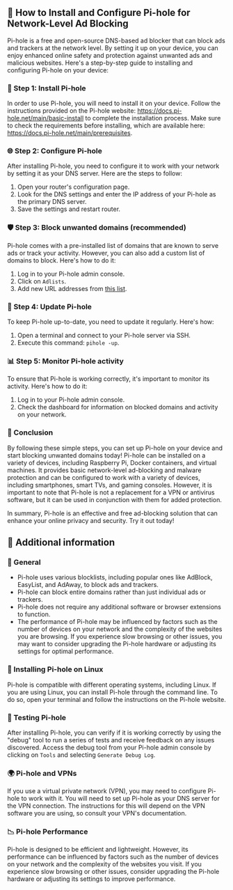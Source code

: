 <!-- [[> SEO
###### Title: How to Install and Configure Pi-hole
###### Description: test1
###### Tags: 1, 2, 3, 4
###### Canonical: /viewer/tutorials/How_to_install_Pi-hole
]]> -->

## 🍒 How to Install and Configure Pi-hole for Network-Level Ad Blocking
Pi-hole is a free and open-source DNS-based ad blocker that can block ads and trackers at the network level.
By setting it up on your device, you can enjoy enhanced online safety and protection against unwanted ads and malicious websites.
Here's a step-by-step guide to installing and configuring Pi-hole on your device:

### 🔧 Step 1: Install Pi-hole
In order to use Pi-hole, you will need to install it on your device.
Follow the instructions provided on the Pi-hole website: https://docs.pi-hole.net/main/basic-install to complete the installation process.
Make sure to check the requirements before installing, which are available here: https://docs.pi-hole.net/main/prerequisites.

### 🌐 Step 2: Configure Pi-hole
After installing Pi-hole, you need to configure it to work with your network by setting it as your DNS server.
Here are the steps to follow:
1. Open your router's configuration page.
2. Look for the DNS settings and enter the IP address of your Pi-hole as the primary DNS server.
3. Save the settings and restart router.

### 🛡️ Step 3: Block unwanted domains (recommended)
Pi-hole comes with a pre-installed list of domains that are known to serve ads or track your activity.
However, you can also add a custom list of domains to block. Here's how to do it:
1. Log in to your Pi-hole admin console.
2. Click on `Adlists`.
3. Add new URL addresses from [this list](../../lists/md/Pi-hole.md).

### 🔄 Step 4: Update Pi-hole
To keep Pi-hole up-to-date, you need to update it regularly. Here's how:
1. Open a terminal and connect to your Pi-hole server via SSH.
2. Execute this command: `pihole -up`.

### 📊 Step 5: Monitor Pi-hole activity
To ensure that Pi-hole is working correctly, it's important to monitor its activity. Here's how to do it:
1. Log in to your Pi-hole admin console.
2. Check the dashboard for information on blocked domains and activity on your network.

### 📝 Conclusion
By following these simple steps, you can set up Pi-hole on your device and start blocking unwanted domains today!
Pi-hole can be installed on a variety of devices, including Raspberry Pi, Docker containers, and virtual machines.
It provides basic network-level ad-blocking and malware protection and can be configured to work with a variety of devices, including smartphones, smart TVs, and gaming consoles.
However, it is important to note that Pi-hole is not a replacement for a VPN or antivirus software, but it can be used in conjunction with them for added protection.

In summary, Pi-hole is an effective and free ad-blocking solution that can enhance your online privacy and security. Try it out today!

## 📌 Additional information
### 🌠 General
- Pi-hole uses various blocklists, including popular ones like AdBlock, EasyList, and AdAway, to block ads and trackers.
- Pi-hole can block entire domains rather than just individual ads or trackers.
- Pi-hole does not require any additional software or browser extensions to function.
- The performance of Pi-hole may be influenced by factors such as the number of devices on your network and the complexity of the websites you are browsing. If you experience slow browsing or other issues, you may want to consider upgrading the Pi-hole hardware or adjusting its settings for optimal performance.

### 🐧 Installing Pi-hole on Linux
Pi-hole is compatible with different operating systems, including Linux. If you are using Linux, you can install Pi-hole through the command line.
To do so, open your terminal and follow the instructions on the Pi-hole website.

### 🚦 Testing Pi-hole
After installing Pi-hole, you can verify if it is working correctly by using the "debug" tool to run a series of tests and receive feedback on any issues discovered.
Access the debug tool from your Pi-hole admin console by clicking on `Tools` and selecting `Generate Debug Log`.

### 🌍 Pi-hole and VPNs
If you use a virtual private network (VPN), you may need to configure Pi-hole to work with it.
You will need to set up Pi-hole as your DNS server for the VPN connection.
The instructions for this will depend on the VPN software you are using, so consult your VPN's documentation.

### 📉 Pi-hole Performance
Pi-hole is designed to be efficient and lightweight.
However, its performance can be influenced by factors such as the number of devices on your network and the complexity of the websites you visit.
If you experience slow browsing or other issues, consider upgrading the Pi-hole hardware or adjusting its settings to improve performance.
